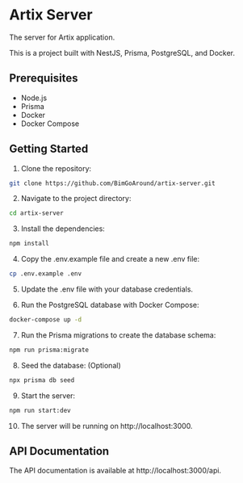 # Artix Server

The server for Artix application.

This is a project built with NestJS, Prisma, PostgreSQL, and Docker.

## Prerequisites

- Node.js
- Prisma
- Docker
- Docker Compose

## Getting Started

1. Clone the repository:

```bash
git clone https://github.com/BimGoAround/artix-server.git
```

2. Navigate to the project directory:

```bash
cd artix-server
```

3. Install the dependencies:

```bash
npm install
```

4. Copy the .env.example file and create a new .env file:

```bash
cp .env.example .env
```

5. Update the .env file with your database credentials.

6. Run the PostgreSQL database with Docker Compose:

```bash
docker-compose up -d
```

7. Run the Prisma migrations to create the database schema:

```bash
npm run prisma:migrate
```

8. Seed the database: (Optional)

```bash
npx prisma db seed
```

9. Start the server:

```bash
npm run start:dev
```

10. The server will be running on http://localhost:3000.

## API Documentation

The API documentation is available at http://localhost:3000/api.
